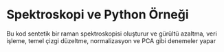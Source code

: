 # Spektroskopi ve Python Örneği
Bu kod sentetik bir raman spektroskopisi oluşturur ve gürültü azaltma, veri işleme, temel çizgi düzeltme, normalizasyon ve PCA gibi denemeler yapar

